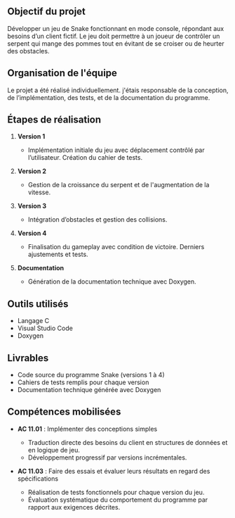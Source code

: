 ## Objectif du projet

Développer un jeu de Snake fonctionnant en mode console, répondant aux besoins d’un client fictif. Le jeu doit permettre à un joueur de contrôler un serpent qui mange des pommes tout en évitant de se croiser ou de heurter des obstacles.

## Organisation de l'équipe

Le projet a été réalisé individuellement. j'étais responsable de la conception, de l’implémentation, des tests, et de la documentation du programme.

## Étapes de réalisation

1. **Version 1**  
   - Implémentation initiale du jeu avec déplacement contrôlé par l’utilisateur. Création du cahier de tests.

2. **Version 2**  
   - Gestion de la croissance du serpent et de l'augmentation de la vitesse.

3. **Version 3**  
   - Intégration d’obstacles et gestion des collisions.

4. **Version 4**  
   - Finalisation du gameplay avec condition de victoire. Derniers ajustements et tests.

5. **Documentation**  
   - Génération de la documentation technique avec Doxygen.

## Outils utilisés

- Langage C
- Visual Studio Code
- Doxygen

## Livrables

- Code source du programme Snake (versions 1 à 4)
- Cahiers de tests remplis pour chaque version
- Documentation technique générée avec Doxygen

## Compétences mobilisées

- **AC 11.01** : Implémenter des conceptions simples  
  - Traduction directe des besoins du client en structures de données et en logique de jeu.  
  - Développement progressif par versions incrémentales.

- **AC 11.03** : Faire des essais et évaluer leurs résultats en regard des spécifications  
  - Réalisation de tests fonctionnels pour chaque version du jeu.  
  - Évaluation systématique du comportement du programme par rapport aux exigences décrites.